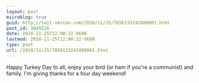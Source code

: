```yaml
---
layout: post
microblog: true
guid: http://twit.vmstan.com/2010/11/25/7856133242880001.html
post_id: 3045526
date: 2010-11-25T12:00:22-0600
lastmod: 2010-11-25T12:00:22-0600
type: post
url: /2010/11/25/7856133242880001.html
---
```

Happy Turkey Day to all, enjoy your bird (or ham if you're a communist) and family. I'm giving thanks for a four day weekend!
